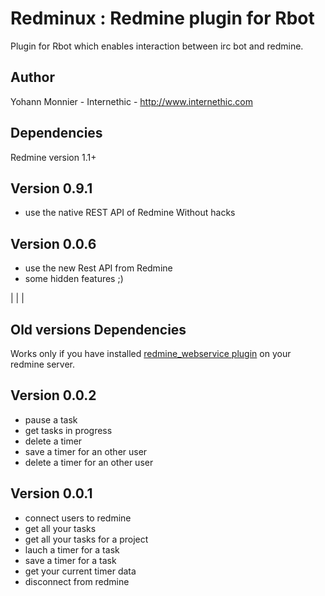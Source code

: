 Redminux : Redmine plugin for Rbot
=================================

Plugin for Rbot which enables interaction between irc bot and redmine.

Author
------

Yohann Monnier - Internethic - http://www.internethic.com


Dependencies
------------

Redmine version 1.1+


Version 0.9.1
-----------
- use the native REST API of Redmine Without hacks

Version 0.0.6
-------------

- use the new Rest API from Redmine
- some hidden features ;)

|
|
|

Old versions Dependencies
-------------------------

Works only if you have installed [redmine_webservice plugin](http://github.com/YohannsMonnier/redmine_webservice/tree/master)  on your redmine server.

Version 0.0.2
-------------

- pause a task
- get tasks in progress
- delete a timer
- save a timer for an other user
- delete a timer for an other user


Version 0.0.1
-------------

- connect users to redmine
- get all your tasks
- get all your tasks for a project
- lauch a timer for a task
- save a timer for a task
- get your current timer data
- disconnect from redmine
